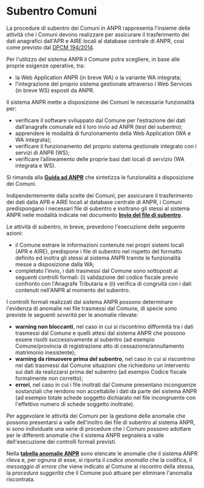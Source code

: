 # Subentro Comuni
La procedure di subentro dei Comuni in ANPR rappresenta l'insieme delle attività che i Comuni devono realizzare per assicurare il trasferimento dei dati anagrafici dall'APR e AIRE locali al database centrale di ANPR, cosi come previsto dal [DPCM 194/2014](http://www.normattiva.it/atto/caricaDettaglioAtto?atto.dataPubblicazioneGazzetta=2015-01-08&atto.codiceRedazionale=15G00002&currentPage=1).

Per l'utilizzo del sistema ANPR il Comune potra scegliere, in base alle proprie esigenze operative, tra:

- la Web Application ANPR (in breve WA) o la variante WA integrata;
- l'integrazione del proprio sistema gestionale attraverso i Web Services (in breve WS) esposti da ANPR.

Il sistema ANPR mette a disposizione dei Comuni le necessarie funzionalità per:

- verificare il software sviluppato dal Comune per l’estrazione dei dati dall’anagrafe comunale ed il loro invio ad ANPR (test del subentro);
- apprendere le modalità di funzionamento della Web Application (WA e WA integrata);
- verificare il funzionamento del proprio sistema gestionale integrato con i servizi di ANPR (WS);
- verificare l’allineamento delle proprie basi dati locali di servizio (WA integrata e WS).

Si rimanda alla [**Guida ad ANPR**](https://www.anpr.interno.it/portale/guida-anpr) che sintetizza le funzionalità a disposizione dei Comuni.

Indipendentemente dalla scelte dei Comuni, per assicurare il trasferimento dei dati dalla APR e AIRE locali al database centrale di ANPR, i Comuni predispongano i necessari file di subentro e inoltrano gli stessi al sistema ANPR nelle modalità indicate nel documento [**Invio del file di subentro**](https://www.anpr.interno.it/portale/documents/20182/23925/Invio+file+di+Subentro.pdf/e0c98d8d-363a-4ca3-adcf-3e9613632be4).

Le attività di subentro, in breve, prevedono l'esecuzione delle seguente azioni:

- il Comune estrare le informazioni contenute nei propri sistemi locali (APR e AIRE), predispone i file di subentro nel rispetto del formatto definito ed inoltra gli stessi al sistema ANPR tramite le funzionalità messe a disposizione dalla WA;
- completato l’invio, i dati trasmessi dal Comune sono sottoposti ai seguenti controlli  formali: (i) validazione del codice fiscale previo confronto con l'Anagrafe Tributaria e (ii) verifica di congruità  con  i  dati  contenuti  nell'ANPR  al momento del subentro.

I controlli formali realizzati dal sistema ANPR possono determinare l'evidenza di anomalie nei file trasmessi dal Comune, di specie sono previste le seguenti *severità* per le anomalie rilevate:

- **warning non bloccanti**, nel caso in cui si riscontrino difformità tra i dati trasmessi dal Comune e quelli attesi dal sistema ANPR che possono essere risolti successivamente al subentro (ad esempio Comune/provincia di registrazione atto di cessazione/annullamento matrimonio inesistente);
- **warning da rimuovere prima del subentro**, nel caso in cui si riscontrino nei dati trasmessi dal Comune situazioni che richiedono un intervento sui dati da realizzarsi prima del subentro (ad esempio Codice fiscale formalmente non corretto);
- **errori**, nel caso in cui i file inoltrati dal Comune presentano inconguenze sostanziali che rendono non accettabile i dati da parte del sistema ANPR (ad esempio totale schede soggetto dichiarato nel file incongruente con l'effettivo numero di schede soggetto inoltrate).

Per aggevolare le attività dei Comuni per la gestione delle anomalie che possono presentarsi a valle dell'inoltro dei file di subentro al sistema ANPR, si sono individuate una serie di procedure che i Comuni possono adottare per le differenti anomalie che il sistema ANPR segnalera a valle dell'esecuzione dei controlli formali previsti.

Nella [**tabella anomalie ANPR**](TAB01_ANOMALIE_ANPR.md) sono elencate le anomalie che il sistema ANPR rileva e, per ognuna di esse, si riporta il *codice anomalia* che la codifica, il *messaggio di errore* che viene indicato al Comune al riscontro della stessa, la *procedura suggerita* che il Comune può attuare per eliminare l'anomalia riscontrata. 